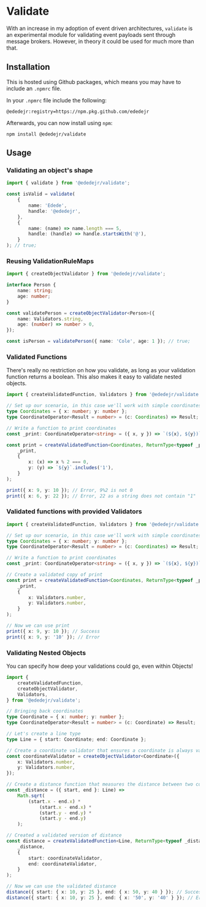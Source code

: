 # Validate

With an increase in my adoption of event driven architectures, `validate` is an experimental module for validating event payloads sent through message brokers. However, in theory it could be used for much more than that.

## Installation

This is hosted using Github packages, which means you may have to include an `.npmrc` file.

In your `.npmrc` file include the following:

```
@ededejr:registry=https://npm.pkg.github.com/ededejr
```

Afterwards, you can now install using `npm`:

```
npm install @ededejr/validate
```

## Usage

### Validating an object's shape

```ts
import { validate } from '@ededejr/validate';

const isValid = validate(
	{
		name: 'Edede',
		handle: '@ededejr',
	},
	{
		name: (name) => name.length === 5,
		handle: (handle) => handle.startsWith('@'),
	}
); // true;
```

### Reusing ValidationRuleMaps

```ts
import { createObjectValidator } from '@ededejr/validate';

interface Person {
	name: string;
	age: number;
}

const validatePerson = createObjectValidator<Person>({
	name: Validators.string,
	age: (number) => number > 0,
});

const isPerson = validatePerson({ name: 'Cole', age: 1 }); // true;
```

### Validated Functions

There's really no restriction on how you validate, as long as your validation function returns a boolean. This also makes it easy to validate nested objects.

```ts
import { createValidatedFunction, Validators } from '@ededejr/validate';

// Set up our scenario, in this case we'll work with simple coordinates
type Coordinates = { x: number; y: number };
type CoordinateOperator<Result = number> = (c: Coordinates) => Result;

// Write a function to print coordinates
const _print: CoordinateOperator<string> = ({ x, y }) => `(${x}, ${y})`;

const print = createValidatedFunction<Coordinates, ReturnType<typeof _print>>(
	_print,
	{
		x: (x) => x % 2 === 0,
		y: (y) => `${y}`.includes('1'),
	}
);

print({ x: 9, y: 10 }); // Error, 9%2 is not 0
print({ x: 6, y: 22 }); // Error, 22 as a string does not contain "1"
```

### Validated functions with provided Validators

```ts
import { createValidatedFunction, Validators } from '@ededejr/validate';

// Set up our scenario, in this case we'll work with simple coordinates
type Coordinates = { x: number; y: number };
type CoordinateOperator<Result = number> = (c: Coordinates) => Result;

// Write a function to print coordinates
const _print: CoordinateOperator<string> = ({ x, y }) => `(${x}, ${y})`;

// Create a validated copy of print
const print = createValidatedFunction<Coordinates, ReturnType<typeof _print>>(
	_print,
	{
		x: Validators.number,
		y: Validators.number,
	}
);

// Now we can use print
print({ x: 9, y: 10 }); // Success
print({ x: 9, y: '10' }); // Error
```

### Validating Nested Objects

You can specify how deep your validations could go, even within Objects!

```ts
import {
	createValidatedFunction,
	createObjectValidator,
	Validators,
} from '@ededejr/validate';

// Bringing back coordinates
type Coordinate = { x: number; y: number };
type CoordinateOperator<Result = number> = (c: Coordinate) => Result;

// Let's create a line type
type Line = { start: Coordinate; end: Coordinate };

// Create a coordinate validator that ensures a coordinate is always valid
const coordinateValidator = createObjectValidator<Coordinate>({
	x: Validators.number,
	y: Validators.number,
});

// Create a distance function that measures the distance between two coordinates
const _distance = ({ start, end }: Line) =>
	Math.sqrt(
		(start.x - end.x) *
			(start.x - end.x) *
			(start.y - end.y) *
			(start.y - end.y)
	);

// Created a validated version of distance
const distance = createValidatedFunction<Line, ReturnType<typeof _distance>>(
	_distance,
	{
		start: coordinateValidator,
		end: coordinateValidator,
	}
);

// Now we can use the validated distance
distance({ start: { x: 10, y: 25 }, end: { x: 50, y: 40 } }); // Success
distance({ start: { x: 10, y: 25 }, end: { x: '50', y: '40' } }); // Error
```
